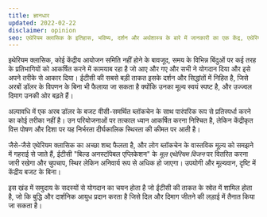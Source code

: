 ```yaml
---
title: ज्ञानधार
updated: 2022-02-22
disclaimer: opinion
seo: एथेरियम क्लासिक के इतिहास, भविष्य, दर्शन और अर्थशास्त्र के बारे में जानकारी का एक केंद्र, एथेरियम के विकेन्द्रीकृत संस्करण के क्यों, कैसे और कहां का दस्तावेजीकरण करता है।
---
```


इथेरियम क्लासिक, कोई केंद्रीय आयोजन समिति नहीं होने के बावजूद, समय के विभिन्न बिंदुओं पर कई तरह के प्रतिभागियों को आकर्षित करने में कामयाब रहा है जो आए और गए और सभी ने योगदान दिया और इसे अपने तरीके से आकार दिया। ईटीसी की सबसे बड़ी ताकत इसके दर्शन और सिद्धांतों में निहित है, जिसे अरबों डॉलर के विपणन के बिना भी फैलाया जा सकता है क्योंकि उनका मूल्य स्वयं स्पष्ट है, और उज्ज्वल दिमाग उनकी ओर बढ़ते हैं।

अल्पावधि में एक अरब डॉलर के बजट वीसी-समर्थित ब्लॉकचेन के साथ पारंपरिक रूप से प्रतिस्पर्धा करने का कोई तरीका नहीं है। उन परियोजनाओं पर तत्काल ध्यान आकर्षित करना निश्चित है, लेकिन केंद्रीकृत वित्त पोषण और दिशा पर यह निर्भरता दीर्घकालिक स्थिरता की कीमत पर आती है।

जैसे-जैसे एथेरियम क्लासिक का अच्छा शब्द फैलता है, और लोग ब्लॉकचेन के वास्तविक मूल्य को समझने में गहराई से जाते हैं, ईटीसी "बिल्ड अनस्टॉपेबल एप्लिकेशन" के _मूल एथेरियम विजन_ पर वितरित करना जारी रखेगा और चुपचाप, स्थिर लेकिन अनिवार्य रूप से अधिक हो जाएगा। उपयोगी और मूल्यवान, दृष्टि में केंद्रीय बजट के बिना।

इस खंड में समुदाय के सदस्यों से योगदान का चयन होता है जो ईटीसी की ताकत के स्रोत में शामिल होता है, जो कि बुद्धि और दार्शनिक आयुध प्रदान करता है जिसे दिल और दिमाग जीतने की लड़ाई में तैनात किया जा सकता है।
